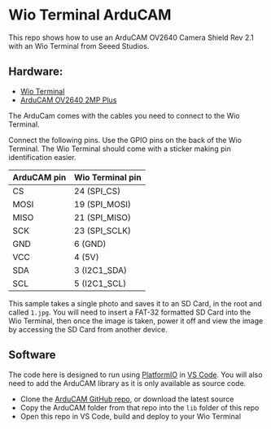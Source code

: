 # Wio Terminal ArduCAM

This repo shows how to use an ArduCAM OV2640 Camera Shield Rev 2.1 with an Wio Terminal from Seeed Studios.

## Hardware:

* [Wio Terminal](https://www.seeedstudio.com/Wio-Terminal-p-4509.html)
* [ArduCAM OV2640 2MP Plus](https://amzn.to/3fIVhjl)

The ArduCam comes with the cables you need to connect to the Wio Terminal.

Connect the following pins. Use the GPIO pins on the back of the Wio Terminal. The Wio Terminal should come with a sticker making pin identification easier.

| ArduCAM pin | Wio Terminal pin |
| ----------- | ---------------- |
| CS          | 24 (SPI_CS)      |
| MOSI        | 19 (SPI_MOSI)    |
| MISO        | 21 (SPI_MISO)    |
| SCK         | 23 (SPI_SCLK)    |
| GND         | 6 (GND)          |
| VCC         | 4 (5V)           |
| SDA         | 3 (I2C1_SDA)     |
| SCL         | 5 (I2C1_SCL)     |

This sample takes a single photo and saves it to an SD Card, in the root and called `1.jpg`. You will need to insert a FAT-32 formatted SD Card into the Wio Terminal, then once the image is taken, power it off and view the image by accessing the SD Card from another device.

## Software

The code here is designed to run using [PlatformIO](https://platformio.org) in [VS Code](https://code.visualstudio.com/?WT.mc_id=17441). You will also need to add the ArduCAM library as it is only available as source code.

* Clone the [ArduCAM GitHub repo](https://github.com/ArduCAM/Arduino), or download the latest source
* Copy the ArduCAM folder from that repo into the `lib` folder of this repo
* Open this repo in VS Code, build and deploy to your Wio Terminal
